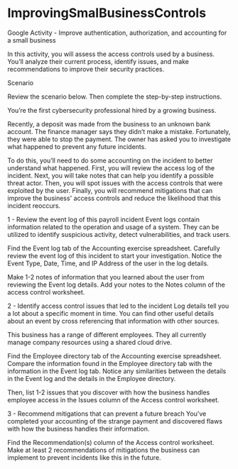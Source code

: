 # ImprovingSmalBusinessControls

Google Activity -  Improve authentication, authorization, and accounting for a small business

In this activity, you will assess the access controls used by a business. You’ll analyze their current process, identify issues, and make recommendations to improve their security practices.

Scenario

Review the scenario below. Then complete the step-by-step instructions.

You’re the first cybersecurity professional hired by a growing business.

Recently, a deposit was made from the business to an unknown bank account. The finance manager says they didn’t make a mistake. Fortunately, they were able to stop the payment. The owner has asked you to investigate what happened to prevent any future incidents.

To do this, you’ll need to do some accounting on the incident to better understand what happened. First, you will review the access log of the incident. Next, you will take notes that can help you identify a possible threat actor. Then, you will spot issues with the access controls that were exploited by the user. Finally, you will recommend mitigations that can improve the business' access controls and reduce the likelihood that this incident reoccurs.

1 - Review the event log of this payroll incident
Event logs contain information related to the operation and usage of a system. They can be utilized to identify suspicious activity, detect vulnerabilities, and track users.

Find the Event log tab of the Accounting exercise spreadsheet. Carefully review the event log of this incident to start your investigation. Notice the Event Type, Date, Time, and IP Address of the user in the log details.

Make 1-2 notes of information that you learned about the user from reviewing the Event log details. Add your notes to the Notes column of the access control worksheet.

2 -  Identify access control issues that led to the incident
Log details tell you a lot about a specific moment in time. You can find other useful details about an event by cross referencing that information with other sources.

This business has a range of different employees. They all currently manage company resources using a shared cloud drive.

Find the Employee directory tab of the Accounting exercise spreadsheet. Compare the information found in the Employee directory tab with the information in the Event log tab. Notice any similarities between the details in the Event log and the details in the Employee directory.

Then, list 1-2 issues that you discover with how the business handles employee access in the Issues column of the Access control worksheet.

3 - Recommend mitigations that can prevent a future breach
You’ve completed your accounting of the strange payment and discovered flaws with how the business handles their information.

Find the Recommendation(s) column of the Access control worksheet. Make at least 2 recommendations of mitigations the business can implement to prevent incidents like this in the future.
